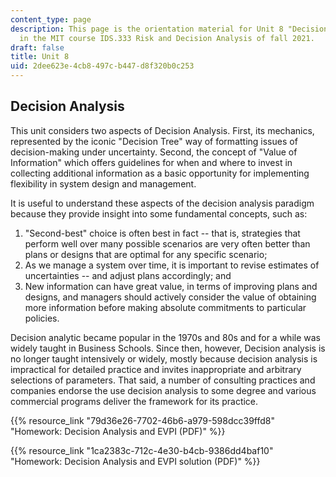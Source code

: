 ```yaml
---
content_type: page
description: This page is the orientation material for Unit 8 "Decision Analysis"
  in the MIT course IDS.333 Risk and Decision Analysis of fall 2021.
draft: false
title: Unit 8
uid: 2dee623e-4cb8-497c-b447-d8f320b0c253
---
```

## Decision Analysis

This unit considers two aspects of Decision Analysis. First, its mechanics, represented by the iconic "Decision Tree" way of formatting issues of decision-making under uncertainty. Second, the concept of "Value of Information" which offers guidelines for when and where to invest in collecting additional information as a basic opportunity for implementing flexibility in system design and management.

It is useful to understand these aspects of the decision analysis paradigm because they provide insight into some fundamental concepts, such as:

1. "Second-best" choice is often best in fact -- that is, strategies that perform well over many possible scenarios are very often better than plans or designs that are optimal for any specific scenario;
2. As we manage a system over time, it is important to revise estimates of uncertainties -- and adjust plans accordingly; and
3. New information can have great value, in terms of improving plans and designs, and managers should actively consider the value of obtaining more information before making absolute commitments to particular policies.

Decision analytic became popular in the 1970s and 80s and for a while was widely taught in Business Schools. Since then, however, Decision analysis is no longer taught intensively or widely, mostly because decision analysis is impractical for detailed practice and invites inappropriate and arbitrary selections of parameters. That said, a number of consulting practices and companies endorse the use decision analysis to some degree and various commercial programs deliver the framework for its practice.

{{% resource_link "79d36e26-7702-46b6-a979-598dcc39ffd8" "Homework: Decision Analysis and EVPI (PDF)" %}}

{{% resource_link "1ca2383c-712c-4e30-b4cb-9386dd4baf10" "Homework: Decision Analysis and EVPI solution (PDF)" %}}